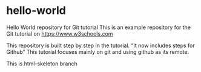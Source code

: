 # hello-world
Hello World repository for Git tutorial
This is an example repository for the Git tutorial on
https://www.w3schools.com

This repository is built step by step in the tutorial.
“It now includes steps for Github”
This tutorial focuses mainly on git and using github as its remote.

This is html-skeleton branch
